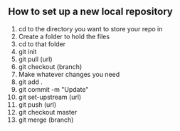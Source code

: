 ## How to set up a new local repository
1. cd to the directory you want to store your repo in
2. Create a folder to hold the files
3. cd to that folder
4. git init
5. git pull (url)
6. git checkout (branch)
7. Make whatever changes you need
8. git add .
9. git commit -m "Update"
7. git set-upstream (url)
8. git push (url)
1. git checkout master
1. git merge (branch)
